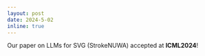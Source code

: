 ```yaml
---
layout: post
date: 2024-5-02
inline: true
---
```


Our paper on LLMs for SVG (StrokeNUWA) accepted at **ICML2024**!
